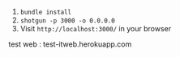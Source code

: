 
1. `bundle install`
2. `shotgun -p 3000 -o 0.0.0.0`
3. Visit `http://localhost:3000/` in your browser

test web : test-itweb.herokuapp.com
